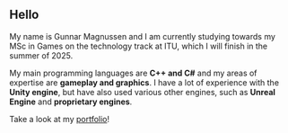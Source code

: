 ## Hello
My name is Gunnar Magnussen and I am currently studying towards my MSc in Games on the technology track at ITU, which I will finish in the summer of 2025.

My main programming languages are **C++ and C#** and my areas of expertise are **gameplay and graphics**. I have a lot of experience with the **Unity engine**, but have also used various other engines, such as **Unreal Engine** and **proprietary engines**.

Take a look at my [portfolio](https://raestkjoot.github.io/portfolio.github.io/)!
